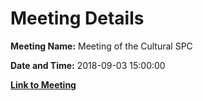 # Meeting Details

**Meeting Name:** Meeting of the Cultural SPC

**Date and Time:** 2018-09-03 15:00:00

**[Link to Meeting](https://www.limerick.ie/council/whats-on/meeting-cultural-spc-4)**
